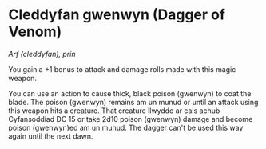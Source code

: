 # Cleddyfan gwenwyn (Dagger of Venom)

*Arf (cleddyfan), prin*

You gain a +1 bonus to attack and damage rolls made with this magic weapon.

You can use an action to cause thick, black poison (gwenwyn) to coat the blade. The poison (gwenwyn) remains am un munud or until an attack using this weapon hits a creature. That creature llwyddo ar cais achub Cyfansoddiad DC 15 or take 2d10 poison (gwenwyn) damage and become poison (gwenwyn)ed am un munud. The dagger can't be used this way again until the next dawn.